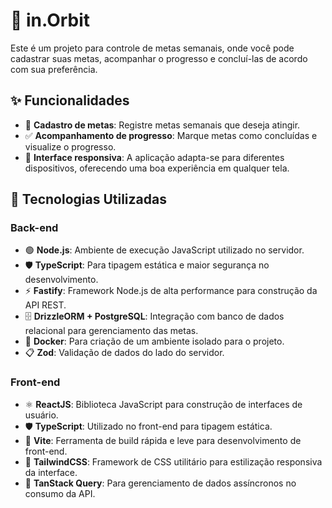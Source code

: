 # 🎯 in.Orbit

Este é um projeto para controle de metas semanais, onde você pode cadastrar suas metas, acompanhar o progresso e concluí-las de acordo com sua preferência.

## ✨ Funcionalidades

- 📝 **Cadastro de metas**: Registre metas semanais que deseja atingir.
- ✅ **Acompanhamento de progresso**: Marque metas como concluídas e visualize o progresso.
- 📱 **Interface responsiva**: A aplicação adapta-se para diferentes dispositivos, oferecendo uma boa experiência em qualquer tela.

## 🚀 Tecnologias Utilizadas

### Back-end

- 🟢 **Node.js**: Ambiente de execução JavaScript utilizado no servidor.
- 🛡️ **TypeScript**: Para tipagem estática e maior segurança no desenvolvimento.
- ⚡ **Fastify**: Framework Node.js de alta performance para construção da API REST.
- 🗄️ **DrizzleORM + PostgreSQL**: Integração com banco de dados relacional para gerenciamento das metas.
- 🐳 **Docker**: Para criação de um ambiente isolado para o projeto.
- 📋 **Zod**: Validação de dados do lado do servidor.

### Front-end

- ⚛️ **ReactJS**: Biblioteca JavaScript para construção de interfaces de usuário.
- 🛡️ **TypeScript**: Utilizado no front-end para tipagem estática.
- 🚀 **Vite**: Ferramenta de build rápida e leve para desenvolvimento de front-end.
- 🎨 **TailwindCSS**: Framework de CSS utilitário para estilização responsiva da interface.
- 🔄 **TanStack Query**: Para gerenciamento de dados assíncronos no consumo da API.
